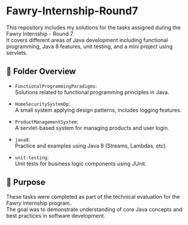 # Fawry-Internship-Round7

This repository includes my solutions for the tasks assigned during the Fawry Internship - Round 7.  
It covers different areas of Java development including functional programming, Java 8 features, unit testing, and a mini project using servlets.

## 📂 Folder Overview

- `FunctionalProgrammingParadigms`:  
  Solutions related to functional programming principles in Java.

- `HomeSecuritySystemDp`:  
  A small system applying design patterns, includes logging features.

- `ProductManagementSystem`:  
  A servlet-based system for managing products and user login.

- `java8`:  
  Practice and examples using Java 8 (Streams, Lambdas, etc).

- `unit-testing`:  
  Unit tests for business logic components using JUnit.

## 🎯 Purpose

These tasks were completed as part of the technical evaluation for the Fawry internship program.  
The goal was to demonstrate understanding of core Java concepts and best practices in software development.
